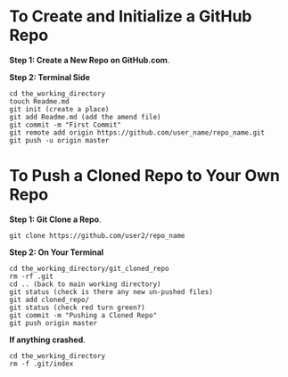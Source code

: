 # To Create and Initialize a GitHub Repo
**Step 1: Create a New Repo on GitHub.com**.  

**Step 2: Terminal Side**

```
cd the_working_directory
touch Readme.md
git init (create a place)
git add Readme.md (add the amend file)
git commit -m "First Commit"
git remote add origin https://github.com/user_name/repo_name.git
git push -u origin master
```

# To Push a Cloned Repo to Your Own Repo
**Step 1: Git Clone a Repo**.   
```
git clone https://github.com/user2/repo_name
```
**Step 2: On Your Terminal**
```
cd the_working_directory/git_cloned_repo
rm -rf .git
cd .. (back to main working directory)
git status (check is there any new un-pushed files)
git add cloned_repo/
git status (check red turn green?)
git commit -m "Pushing a Cloned Repo"
git push origin master
```

**If anything crashed**.  
```
cd the_working_directory
rm -f .git/index
```


